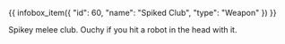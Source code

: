 {{ infobox_item({
	"id": 60,
	"name": "Spiked Club",
	"type": "Weapon"
}) }}

Spikey melee club. Ouchy if you hit a robot in the head with it.
